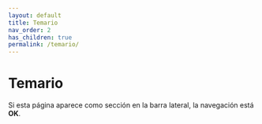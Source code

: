 ```yaml
---
layout: default
title: Temario
nav_order: 2
has_children: true
permalink: /temario/
---
```


# Temario
Si esta página aparece como sección en la barra lateral, la navegación está **OK**.
